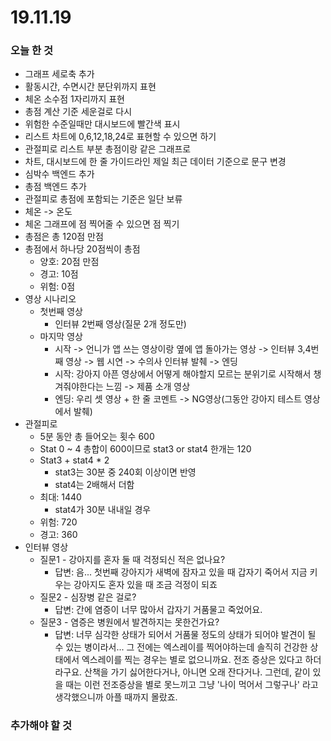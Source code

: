 # 19.11.19



### 오늘 한 것

- 그래프 세로축 추가
- 활동시간, 수면시간 분단위까지 표현
- 체온 소수점 1자리까지 표현
- 총점 계산 기준 세운걸로 다시
- 위험한 수준일때만 대시보드에 빨간색 표시
- 리스트 차트에 0,6,12,18,24로 표현할 수 있으면 하기
- 관절피로 리스트 부분 총점이랑 같은 그래프로
- 차트, 대시보드에 한 줄 가이드라인 제일 최근 데이터 기준으로 문구 변경
- 심박수 백엔드 추가
- 총점 백엔드 추가
- 관절피로 총점에 포함되는 기준은 일단 보류
- 체온 -> 온도
- 체온 그래프에 점 찍어줄 수 있으면 점 찍기
- 총점은 총 120점 만점
- 총점에서 하나당 20점씩이 총점
  - 양호: 20점 만점
  - 경고: 10점
  - 위험: 0점
- 영상 시나리오
  - 첫번째 영상
    - 인터뷰 2번째 영상(질문 2개 정도만)
  - 마지막 영상
    - 시작 -> 언니가 앱 쓰는 영상이랑 옆에 앱 돌아가는 영상 -> 인터뷰 3,4번째 영상 -> 웹 시연 -> 수의사 인터뷰 발췌 -> 엔딩
    - 시작: 강아지 아픈 영상에서 어떻게 해야할지 모르는 분위기로 시작해서 챙겨줘야한다는 느낌 -> 제품 소개 영상
    - 엔딩: 우리 셋 영상 + 한 줄 코멘트 -> NG영상(그동안 강아지 테스트 영상에서 발췌)
- 관절피로
  - 5분 동안 총 들어오는 횟수 600
  - Stat 0 ~ 4 총합이 600이므로 stat3 or stat4 한개는 120
  - Stat3 + stat4 * 2
    - stat3는 30분 중 240회 이상이면 반영
    - stat4는 2배해서 더함
  - 최대: 1440
    - stat4가 30분 내내일 경우
  - 위험: 720
  - 경고: 360
- 인터뷰 영상
  - 질문1 - 강아지를 혼자 둘 때 걱정되신 적은 없나요?
    - 답변: 음... 첫번째 강아지가 새벽에 잠자고 있을 때 갑자기 죽어서 지금 키우는 강아지도 혼자 있을 때 조금 걱정이 되죠
  - 질문2 - 심장병 같은 걸로?
    - 답변: 간에 염증이 너무 많아서 갑자기 거품물고 죽었어요.
  - 질문3 - 염증은 병원에서 발견하지는 못한건가요?
    - 답변: 너무 심각한 상태가 되어서 거품물 정도의 상태가 되어야 발견이 될 수 있는 병이라서... 그 전에는 엑스레이를 찍어야하는데 솔직히 건강한 상태에서 엑스레이를 찍는 경우는 별로 없으니까요. 전조 증상은 있다고 하더라구요. 산책을 가기 싫어한다거나, 아니면 오래 잔다거나. 그런데, 같이 있을 때는 이런 전조증상을 별로 못느끼고 그냥 '나이 먹어서 그렇구나' 라고 생각했으니까 아플 때까지 몰랐죠.



### 추가해야 할 것

